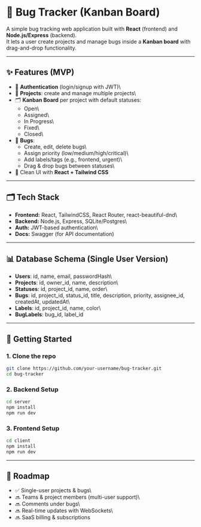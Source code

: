 # 🐞 Bug Tracker (Kanban Board)

A simple bug tracking web application built with **React** (frontend)
and **Node.js/Express** (backend).\
It lets a user create projects and manage bugs inside a **Kanban board**
with drag-and-drop functionality.

------------------------------------------------------------------------

## ✨ Features (MVP)

-   🔑 **Authentication** (login/signup with JWT)\
-   📂 **Projects**: create and manage multiple projects\
-   🗂️ **Kanban Board** per project with default statuses:
    -   Open\
    -   Assigned\
    -   In Progress\
    -   Fixed\
    -   Closed\
-   🐛 **Bugs**:
    -   Create, edit, delete bugs\
    -   Assign priority (low/medium/high/critical)\
    -   Add labels/tags (e.g., frontend, urgent)\
    -   Drag & drop bugs between statuses\
-   🎨 Clean UI with **React + Tailwind CSS**

------------------------------------------------------------------------

## 🗂️ Tech Stack

-   **Frontend:** React, TailwindCSS, React Router, react-beautiful-dnd\
-   **Backend:** Node.js, Express, SQLite/Postgres\
-   **Auth:** JWT-based authentication\
-   **Docs:** Swagger (for API documentation)

------------------------------------------------------------------------

## 📊 Database Schema (Single User Version)

-   **Users**: id, name, email, passwordHash\
-   **Projects**: id, owner_id, name, description\
-   **Statuses**: id, project_id, name, order\
-   **Bugs**: id, project_id, status_id, title, description, priority,
    assignee_id, createdAt, updatedAt\
-   **Labels**: id, project_id, name, color\
-   **BugLabels**: bug_id, label_id

------------------------------------------------------------------------

## 🚀 Getting Started

### 1. Clone the repo

``` bash
git clone https://github.com/your-username/bug-tracker.git
cd bug-tracker
```

### 2. Backend Setup

``` bash
cd server
npm install
npm run dev
```

### 3. Frontend Setup

``` bash
cd client
npm install
npm run dev
```

------------------------------------------------------------------------

## 📌 Roadmap

-   ✅ Single-user projects & bugs\
-   🔜 Teams & project members (multi-user support)\
-   🔜 Comments under bugs\
-   🔜 Real-time updates with WebSockets\
-   🔜 SaaS billing & subscriptions


